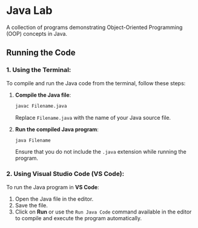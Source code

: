 # Java Lab
A collection of programs demonstrating Object-Oriented Programming (OOP) concepts in Java.

## Running the Code

### 1. Using the Terminal:
To compile and run the Java code from the terminal, follow these steps:

1. **Compile the Java file**:
   ```bash
   javac Filename.java
   ```
   Replace `Filename.java` with the name of your Java source file.

2. **Run the compiled Java program**:
   ```bash
   java Filename
   ```
   Ensure that you do not include the `.java` extension while running the program.

### 2. Using Visual Studio Code (VS Code):
To run the Java program in **VS Code**:

1. Open the Java file in the editor.
2. Save the file.
3. Click on **Run** or use the `Run Java Code` command available in the editor to compile and execute the program automatically.
